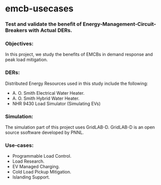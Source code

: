# emcb-usecases

### Test and validate the benefit of Energy-Management-Circuit-Breakers with Actual DERs.

### Objectives:
In this project, we study the benefits of EMCBs in demand response and peak load mitigation.

### DERs:

Distributed Energy Resources used in this study include the following:

* A. O. Smith Electrical Water Heater.
* A. O. Smith Hybrid Water Heater.
* NHR 9430 Load Simulator (Simulating EVs)

### Simulation:

The simulation part of this project uses GridLAB-D. GridLAB-D is an open source ssoftware developed by PNNL.

### Use-cases:

* Programmable Load Control.
* Load Research.
* EV Managed Charging.
* Cold Load Pickup Mitigation.
* Islanding Support.
